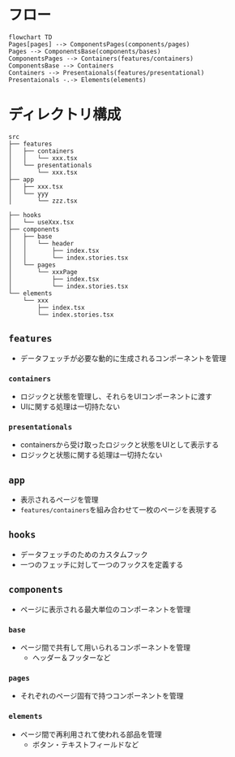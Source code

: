 # フロー

```mermaid
flowchart TD
Pages[pages] --> ComponentsPages(components/pages)
Pages --> ComponentsBase(components/bases)
ComponentsPages --> Containers(features/containers)
ComponentsBase --> Containers
Containers --> Presentaionals(features/presentational)
Presentaionals -.-> Elements(elements)
```

# ディレクトリ構成

```
src
├── features
│   ├── containers
│   │   └── xxx.tsx
│   └── presentationals
│       └── xxx.tsx
├── app
│   ├── xxx.tsx
│   └── yyy
│       └── zzz.tsx

├── hooks
│   └── useXxx.tsx
├── components
│   ├── base
│   │   └── header
│   │       ├── index.tsx
│   │       └── index.stories.tsx
│   └── pages
│       └── xxxPage
│           ├── index.tsx
│           └── index.stories.tsx
└── elements
    └── xxx
        ├── index.tsx
        └── index.stories.tsx
```

## `features`

- データフェッチが必要な動的に生成されるコンポーネントを管理

### `containers`

- ロジックと状態を管理し、それらをUIコンポーネントに渡す
- UIに関する処理は一切持たない

### `presentationals`

- containersから受け取ったロジックと状態をUIとして表示する
- ロジックと状態に関する処理は一切持たない

## `app`

- 表示されるページを管理
- `features/containers`を組み合わせて一枚のページを表現する

## `hooks`

- データフェッチのためのカスタムフック
- 一つのフェッチに対して一つのフックスを定義する

## `components`

- ページに表示される最大単位のコンポーネントを管理

### `base`

- ページ間で共有して用いられるコンポーネントを管理
  - ヘッダー＆フッターなど

### `pages`

- それぞれのページ固有で持つコンポーネントを管理

### `elements`

- ページ間で再利用されて使われる部品を管理
  - ボタン・テキストフィールドなど

